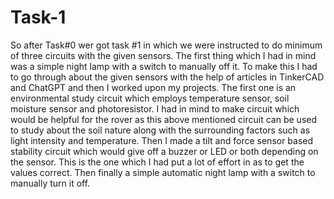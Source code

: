 # Task-1

So after Task#0 wer got task #1 in which we were instructed to do minimum of three circuits with the given sensors. The first thing which I had in mind was a simple night lamp with a switch to manually off it. To make this I had to go through about the given sensors with the help of articles in TinkerCAD and ChatGPT and then I worked upon my projects. The first one is an environmental study circuit which employs temperature sensor, soil moisture sensor and photoresistor. I had in mind to make circuit which would be helpful for the rover as this above mentioned circuit can be used to study about the soil nature along with the surrounding factors such as light intensity and temperature. Then I made a tilt and force sensor based stability circuit which would give off a buzzer or LED or both depending on the sensor. This is the one which I had put a lot of effort in as to get the values correct. Then finally a simple automatic night lamp with a switch to manually turn it off.  
